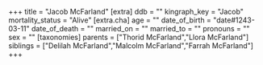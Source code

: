 +++
title = "Jacob McFarland"
[extra]
ddb = ""
kingraph_key = "Jacob"
mortality_status = "Alive"
[extra.cha]
age = ""
date_of_birth = "date#1243-03-11"
date_of_death = ""
married_on = ""
married_to = ""
pronouns = ""
sex = ""
[taxonomies]
parents = ["Thorid McFarland","Llora McFarland"]
siblings = ["Delilah McFarland","Malcolm McFarland","Farrah McFarland"]
+++

